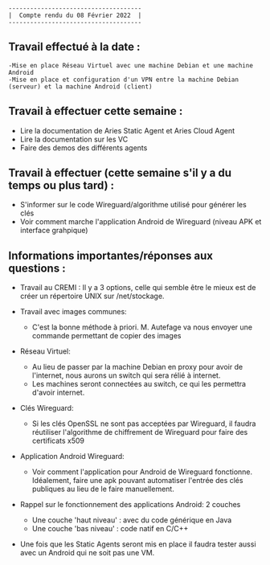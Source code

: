 	-------------------------------------
	|  Compte rendu du 08 Février 2022  |
	-------------------------------------


## Travail effectué à la date :
	-Mise en place Réseau Virtuel avec une machine Debian et une machine Android
	-Mise en place et configuration d'un VPN entre la machine Debian (serveur) et la machine Android (client)

## Travail à effectuer cette semaine :
- Lire la documentation de Aries Static Agent et Aries Cloud Agent
- Lire la documentation sur les VC
- Faire des demos des différents agents

## Travail à effectuer (cette semaine s'il y a du temps ou plus tard) :
- S'informer sur le code Wireguard/algorithme utilisé pour générer les clés
- Voir comment marche l'application Android de Wireguard (niveau APK et interface grahpique)

## Informations importantes/réponses aux questions :


- Travail au CREMI : Il y a 3 options, celle qui semble être le mieux est de créer un répertoire UNIX sur /net/stockage. 

- Travail avec images communes:
	- C'est la bonne méthode à priori. M. Autefage va nous envoyer une commande permettant de copier des images

- Réseau Virtuel:
	- Au lieu de passer par la machine Debian en proxy pour avoir de l'internet, nous aurons un switch qui sera rélié à internet. 
	- Les machines seront connectées au switch, ce qui les permettra d'avoir internet. 

- Clés Wireguard:
	- Si les clés OpenSSL ne sont pas acceptées par Wireguard, il faudra réutiliser l'algorithme de chiffrement de Wireguard pour faire des certificats x509

- Application Android Wireguard:
	- Voir comment l'application pour Android de Wireguard fonctionne. Idéalement, faire une apk pouvant automatiser l'entrée
	des clés publiques au lieu de le faire manuellement. 
- Rappel sur le fonctionnement des applications Android: 2 couches
	- Une couche 'haut niveau' : avec du code générique en Java
	- Une couche 'bas niveau' : code natif en C/C++
	
- Une fois que les Static Agents seront mis en place il faudra tester aussi avec un Android qui ne soit pas une VM. 
